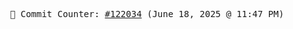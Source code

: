 <p align="center">
    <samp>
        📮 Commit Counter: <a href="https://github.com/Javascript-void0/Javascript-void0/commits/main">#122034</a> (June 18, 2025 @ 11:47 PM)
    </samp>
</p>